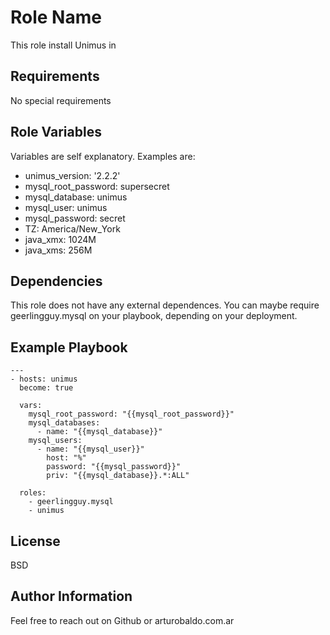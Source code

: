 Role Name
=========

This role install Unimus in

Requirements
------------

No special requirements

Role Variables
--------------

Variables are self explanatory. Examples are:

- unimus_version: '2.2.2'
- mysql_root_password: supersecret
- mysql_database: unimus
- mysql_user: unimus
- mysql_password: secret
- TZ: America/New_York
- java_xmx: 1024M
- java_xms: 256M

Dependencies
------------

This role does not have any external dependences. You can maybe require geerlingguy.mysql on your playbook, depending on your deployment.

Example Playbook
----------------

```
---
- hosts: unimus
  become: true

  vars:
    mysql_root_password: "{{mysql_root_password}}"
    mysql_databases:
      - name: "{{mysql_database}}"
    mysql_users:
      - name: "{{mysql_user}}"
        host: "%"
        password: "{{mysql_password}}"
        priv: "{{mysql_database}}.*:ALL"

  roles:
    - geerlingguy.mysql
    - unimus
```

License
-------

BSD

Author Information
------------------

Feel free to reach out on Github or arturobaldo.com.ar
